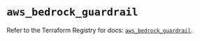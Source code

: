 # `aws_bedrock_guardrail`

Refer to the Terraform Registry for docs: [`aws_bedrock_guardrail`](https://registry.terraform.io/providers/hashicorp/aws/5.82.2/docs/resources/bedrock_guardrail).
